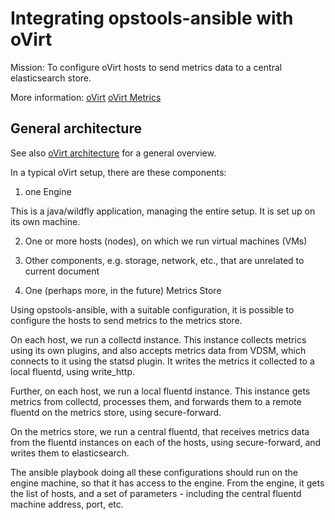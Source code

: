 # Integrating opstools-ansible with oVirt

Mission: To configure oVirt hosts to send metrics data to a central elasticsearch
store.

More information: [oVirt] [oVirt Metrics]

[oVirt]: http://ovirt.org
[oVirt Metrics]: http://www.ovirt.org/develop/release-management/features/engine/metrics-store/

## General architecture

See also [oVirt architecture] for a general overview.

In a typical oVirt setup, there are these components:

1. one Engine

This is a java/wildfly application, managing the entire setup.
It is set up on its own machine.

2. One or more hosts (nodes), on which we run virtual machines (VMs)

3. Other components, e.g. storage, network, etc., that are unrelated to current document

4. One (perhaps more, in the future) Metrics Store

Using opstools-ansible, with a suitable configuration, it is possible to configure
the hosts to send metrics to the metrics store.

On each host, we run a collectd instance. This instance collects metrics using
its own plugins, and also accepts metrics data from VDSM, which connects to it
using the statsd plugin. It writes the metrics it collected to a local fluentd,
using write_http.

Further, on each host, we run a local fluentd instance. This instance gets
metrics from collectd, processes them, and forwards them to a remote fluentd
on the metrics store, using secure-forward.

On the metrics store, we run a central fluentd, that receives metrics data from
the fluentd instances on each of the hosts, using secure-forward, and writes them
to elasticsearch.

The ansible playbook doing all these configurations should run on the engine
machine, so that it has access to the engine. From the engine, it gets the
list of hosts, and a set of parameters - including the central fluentd machine
address, port, etc.

[oVirt architecture]: https://www.ovirt.org/documentation/architecture/architecture/

